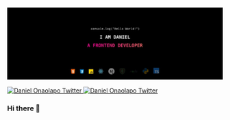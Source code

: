 ![Daniel Onaolapo](1500x500.jpeg)

<a href="https://twitter.com/1DanielOnaolapo">
    <img alt="Daniel Onaolapo Twitter" src="https://img.shields.io/badge/Twitter-1DA1F2?style=for-the-badge&logo=twitter&logoColor=white" />
</a>
<a href="https://twitter.com/1DanielOnaolapo">
    <img alt="Daniel Onaolapo Twitter" src="https://img.shields.io/badge/GitHub-100000?style=for-the-badge&logo=github&logoColor=white" />
</a>

### Hi there 👋

<!--
**onadan/onadan** is a ✨ _special_ ✨ repository because its `README.md` (this file) appears on your GitHub profile.

Here are some ideas to get you started:

- 🔭 I’m currently working on ...
- 🌱 I’m currently learning ...
- 👯 I’m looking to collaborate on ...
- 🤔 I’m looking for help with ...
- 💬 Ask me about ...
- 📫 How to reach me: ...
- 😄 Pronouns: ...
- ⚡ Fun fact: ...
-->
